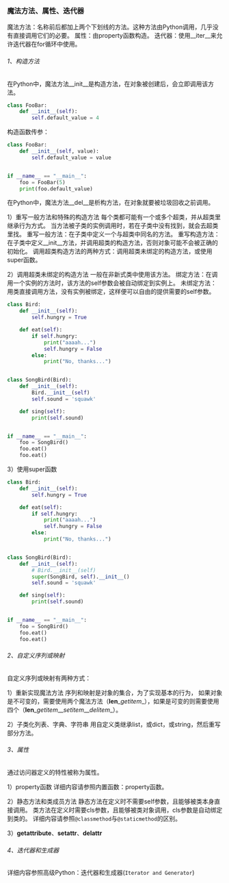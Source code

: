 ### 魔法方法、属性、迭代器

魔法方法：名称前后都加上两个下划线的方法。这种方法由Python调用，几乎没有直接调用它们的必要。
属性：由property函数构造。
迭代器：使用__iter__来允许迭代器在for循环中使用。

###### 1、构造方法
在Python中，魔法方法__init__是构造方法，在对象被创建后，会立即调用该方法。

```python
class FooBar:
    def __init__(self):
        self.default_value = 4
```

构造函数传参：

```python
class FooBar:
    def __init__(self, value):
        self.default_value = value


if __name__ == "__main__":
    foo = FooBar(5)
    print(foo.default_value)
```

在Python中，魔法方法__del__是析构方法，在对象就要被垃圾回收之前调用。

1）重写一般方法和特殊的构造方法
每个类都可能有一个或多个超类，并从超类里继承行为方式。
当方法被子类的实例调用时，若在子类中没有找到，就会去超类里找。
重写一般方法：在子类中定义一个与超类中同名的方法。
重写构造方法：在子类中定义__init__方法，并调用超类的构造方法，否则对象可能不会被正确的初始化。
调用超类构造方法的两种方式：调用超类未绑定的构造方法，或使用super函数。

2）调用超类未绑定的构造方法
一般在非新式类中使用该方法。
绑定方法：在调用一个实例的方法时，该方法的self参数会被自动绑定到实例上。
未绑定方法：用类直接调用方法，没有实例被绑定，这样便可以自由的提供需要的self参数。

```python
class Bird:
    def __init__(self):
        self.hungry = True

    def eat(self):
        if self.hungry:
            print("aaaah...")
            self.hungry = False
        else:
            print("No, thanks...")


class SongBird(Bird):
    def __init__(self):
        Bird.__init__(self)
        self.sound = 'squawk'

    def sing(self):
        print(self.sound)


if __name__ == "__main__":
    foo = SongBird()
    foo.eat()
    foo.eat()
```

3）使用super函数

```python
class Bird:
    def __init__(self):
        self.hungry = True

    def eat(self):
        if self.hungry:
            print("aaaah...")
            self.hungry = False
        else:
            print("No, thanks...")


class SongBird(Bird):
    def __init__(self):
        # Bird.__init__(self)
        super(SongBird, self).__init__()
        self.sound = 'squawk'

    def sing(self):
        print(self.sound)


if __name__ == "__main__":
    foo = SongBird()
    foo.eat()
    foo.eat()
```

###### 2、自定义序列或映射
自定义序列或映射有两种方式：

1）重新实现魔法方法
序列和映射是对象的集合，为了实现基本的行为，
如果对象是不可变的，需要使用两个魔法方法（__len__\__getitem__），如果是可变的则需要使用四个（__len__\__getitem__\__setitem__\__delitem__）。

2）子类化列表、字典、字符串
用自定义类继承list，或dict，或string，然后重写部分方法。

###### 3、属性
通过访问器定义的特性被称为属性。

1）property函数
详细内容请参照内置函数：property函数。

2）静态方法和类成员方法
静态方法在定义时不需要self参数，且能够被类本身直接调用。
类方法在定义时需要cls参数，且能够被类对象调用，cls参数是自动绑定到类的。
详细内容请参照```@classmethod```与```@staticmethod```的区别。

3）__getattribute__、__setattr__、__delattr__

###### 4、迭代器和生成器
详细内容参照高级Python：迭代器和生成器(```Iterator and Generator```)


